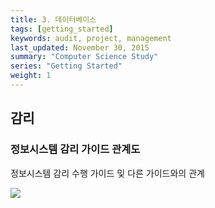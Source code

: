 ```yaml
---
title: 3. 데이터베이스
tags: [getting_started]
keywords: audit, project, management
last_updated: November 30, 2015
summary: "Computer Science Study"
series: "Getting Started"
weight: 1
---
```


## 감리

### 정보시스템 감리 가이드 관계도
정보시스템 감리 수행 가이드 및 다른 가이드와의 관계

<img src="https://docs.google.com/drawings/d/1Se8m8FgBjVfX4ri03bNSTabem3EqMwIlGjovdIygpOQ/pub?w=863&amp;h=588">
